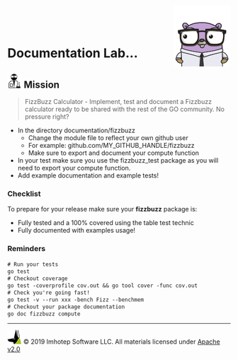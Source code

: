 <img src="../../assets/gophernand.png" align="right" width="128" height="auto"/>

<br/>
<br/>
<br/>

# Documentation Lab...

## <img src="../../assets/lab.png" width="auto" height="32"/> Mission

> FizzBuzz Calculator - Implement, test and document a Fizzbuzz calculator
> ready to be shared with the rest of the GO community. No pressure right?

* In the directory documentation/fizzbuzz
  * Change the module file to reflect your own github user
  * For example: github.com/MY_GITHUB_HANDLE/fizzbuzz
  * Make sure to export and document your compute function
* In your test make sure you use the fizzbuzz_test package as you will need to
  export your compute function.
* Add example documentation and example tests!

### Checklist

To prepare for your release make sure your **fizzbuzz** package is:

* Fully tested and a 100% covered using the table test technic
* Fully documented with examples usage!

### Reminders

```shell
# Run your tests
go test
# Checkout coverage
go test -coverprofile cov.out && go tool cover -func cov.out
# Check you're going fast!
go test -v --run xxx -bench Fizz --benchmem
# Checkout your package documentation
go doc fizzbuzz compute
```

---
<img src="../../assets/imhotep_logo.png" width="32" height="auto"/> © 2019 Imhotep Software LLC.
All materials licensed under [Apache v2.0](http://www.apache.org/licenses/LICENSE-2.0)